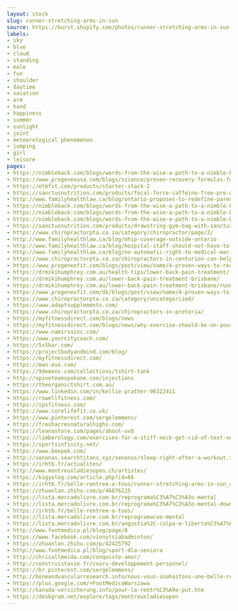 ```yaml
---
layout: stock
slug: runner-stretching-arms-in-sun
source: https://burst.shopify.com/photos/runner-stretching-arms-in-sun.jpg
labels:
- sky
- blue
- cloud
- standing
- male
- fun
- shoulder
- daytime
- vacation
- arm
- hand
- happiness
- summer
- sunlight
- joint
- meteorological phenomenon
- jumping
- girl
- leisure
pages:
- https://nimbleback.com/blogs/words-from-the-wise-a-path-to-a-nimble-back/tagged/relax
- https://www.progenexusa.com/blogs/science/proven-recovery-formulas-for-post-workout
- https://etbfit.com/products/starter-stack-2
- https://sanctusnutrition.com/products/focal-force-caffeine-free-pre-workout
- http://www.familyhealthlaw.ca/blog/ontario-proposes-to-redefine-parentage
- https://nimbleback.com/blogs/words-from-the-wise-a-path-to-a-nimble-back/tagged/stress
- https://nimbleback.com/blogs/words-from-the-wise-a-path-to-a-nimble-back/stop-the-tension-in-your-lower-back
- https://nimbleback.com/blogs/words-from-the-wise-a-path-to-a-nimble-back/tagged/the-beam
- https://sanctusnutrition.com/products/drawstring-gym-bag-with-sanctus-nutrition-logo
- https://www.chiropractorpta.co.za/category/chiropractor/page/2/
- http://www.familyhealthlaw.ca/blog/ohip-coverage-outside-ontario
- http://www.familyhealthlaw.ca/blog/hospital-staff-should-not-have-to-review-surrogacy-contracts-potential-implications-of-bill-28
- http://www.familyhealthlaw.ca/blog/no-automatic-right-to-medical-marihuana-r-v-mernagh
- https://www.chiropractorpta.co.za/chiropractors-in-centurion-can-help/
- https://www.progenexfit.com/blogs/post/view/name/4-proven-ways-to-recover-post-workout-2117/
- https://drmikihumphrey.com.au/health-tips/lower-back-pain-treatment/
- https://drmikihumphrey.com.au/lower-back-pain-treatment-brisbane/
- https://drmikihumphrey.com.au/lower-back-pain-treatment-brisbane/runner-stretching-arms-lower-back-pain-treatment-bne/
- https://www.progenexfit.com/dk/blogs/post/view/name/4-proven-ways-to-recover-post-workout-2117/
- https://www.chiropractorpta.co.za/category/uncategorized/
- https://www.adaptsupplements.com/
- https://www.chiropractorpta.co.za/chiropractors-in-pretoria/
- https://myfitnessdirect.com/blogs/news
- https://myfitnessdirect.com/blogs/news/why-exercise-should-be-on-your-priority-list
- https://www.namirsainc.com/
- https://www.yourcitycoach.com/
- https://5x5bar.com/
- https://projectbodyandmind.com/blog/
- https://myfitnessdirect.com/
- https://man-evo.com/
- https://9demons.com/collections/tshirt-tank
- http://spineteamspokane.com/injections
- https://theorganictshirt.com.au/
- https://www.linkedin.com/in/kellie-prather-96322411
- https://rowellfitness.com/
- https://ipsfitness.com/
- https://www.corelifefit.co.uk/
- https://www.pinterest.com/sergelemmens/
- https://freshacresnaturalhighs.com/
- https://leanastore.com/pages/about-uvb
- https://limberology.com/exercises-for-a-stiff-neck-get-rid-of-text-neck-pains
- https://sportsinfinity.net/
- https://www.beepek.com/
- http://senonas.searchtitans.xyz/senonas/sleep-right-after-a-workout.shtml
- https://irhtb.fr/actualites/
- http://www.montreuxladiesopen.ch/artistes/
- https://kigyolog.com/article.php?id=66
- https://irhtb.fr/belle-rentree-a-tous/runner-stretching-arms-in-sun_4460x4460/
- https://zhuanlan.zhihu.com/p/46876225
- https://lista.mercadolivre.com.br/reprograma%C3%A7%C3%A3o-mental
- https://lista.mercadolivre.com.br/reprograma%C3%A7%C3%A3o-mental-download-b%C3%B4nus-exclusivos
- https://irhtb.fr/belle-rentree-a-tous/
- https://lista.mercadolivre.com.br/reprogramacao-mental
- https://lista.mercadolivre.com.br/angustia%2C-culpa-e-liberta%C3%A7%C3%A3o
- http://www.footmedica.pl/blog/page/8
- https://www.facebook.com/vinnytsiabadminton/
- https://zhuanlan.zhihu.com/p/42425792
- http://www.footmedica.pl/blog/sport-dla-seniora
- http://chrisallmeida.com/conquiste-amor/
- http://construistavie.fr/cours-developpement-personnel/
- https://br.pinterest.com/sergelemmens/
- http://boneandvascularresearch.info/nous-vous-souhaitons-une-belle-rentr%C3%A9e.html
- https://plus.google.com/+FootMedicaWarszawa
- http://kanada-versicherung.info/pour-la-rentr%C3%A9e-put.htm
- https://deskgram.net/explore/tags/montreuxladiesopen
---
```

